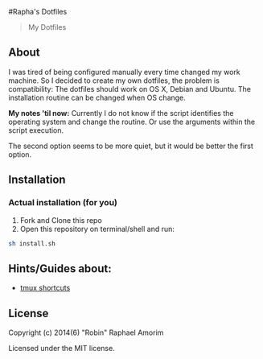 #Rapha's Dotfiles

> My Dotfiles

## About
I was tired of being configured manually every time changed my work machine. So I decided to create my own dotfiles, the problem is compatibility: The dotfiles should work on OS X, Debian and Ubuntu. The installation routine can be changed when OS change.

**My notes 'til now:**
Currently I do not know if the script identifies the operating system and change the routine. Or use the arguments within the script execution.

The second option seems to be more quiet, but it would be better the first option.

## Installation

###  Actual installation (for you)

1. Fork and Clone this repo
2. Open this repository on terminal/shell and run:

```sh
sh install.sh
```

## Hints/Guides about:

- [tmux shortcuts](https://gist.github.com/MohamedAlaa/2961058)

## License

Copyright (c) 2014(6) "Robin" Raphael Amorim

Licensed under the MIT license.

